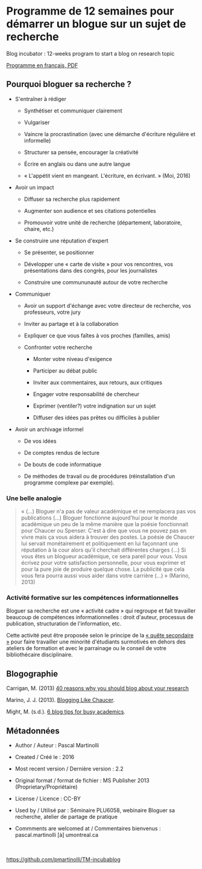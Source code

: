 # Programme de 12 semaines pour démarrer un blogue sur un sujet de recherche

Blog incubator : 12-weeks program to start a blog on research topic

[Programme en français, PDF](https://github.com/pmartinolli/TM-incubablog/blob/master/files/TM-incubablog-v2.2.fr.pdf)

## Pourquoi bloguer sa recherche ?

- S'entraîner à rédiger

   - Synthétiser et communiquer clairement
   
   - Vulgariser
   
   - Vaincre la procrastination (avec une démarche d'écriture régulière et informelle)
   
   - Structurer sa pensée, encourager la créativité
   
   - Écrire en anglais ou dans une autre langue
   
   - « L'appétit vient en mangeant. L'écriture, en écrivant. » (Moi, 2016)

- Avoir un impact

   - Diffuser sa recherche plus rapidement
   
   - Augmenter son audience et ses citations potentielles
   
   - Promouvoir votre unité de recherche (département, laboratoire, chaire, etc.)
 
- Se construire une réputation d'expert

   - Se présenter, se positionner
   
   - Développer une « carte de visite » pour vos rencontres, vos présentations dans des congrès, pour les journalistes
   
   - Construire une commununauté autour de votre recherche

- Communiquer

   - Avoir un support d'échange avec votre directeur de recherche, vos professeurs, votre jury

   - Inviter au partage et à la collaboration
   
   - Expliquer ce que vous faîtes à vos proches (familles, amis)

   - Confronter votre recherche
   
      - Monter votre niveau d'exigence
      
      - Participer au débat public
      
      - Inviter aux commentaires, aux retours, aux critiques
      
      - Engager votre responsabilité de chercheur
      
      - Exprimer (ventiler?) votre indignation sur un sujet 
      
      - Diffuser des idées pas prêtes ou difficiles à publier

- Avoir un archivage informel

    - De vos idées
    
    - De comptes rendus de lecture
    
    - De bouts de code informatique
    
    - De méthodes de travail ou de procédures (réinstallation d'un programme complexe par exemple).


### Une belle analogie

> « (...) Bloguer n'a pas de valeur académique et ne remplacera pas vos publications (...) 
> Bloguer fonctionne aujourd'hui pour le monde académique un peu de la même manière que la poésie fonctionnait pour Chaucer ou Spenser. C'est à dire que vous ne pouvez pas en vivre mais ça vous aidera à trouver des postes. La poésie de Chaucer lui servait monétairement et politiquement en lui façonnant une réputation à la cour alors qu'il cherchait différentes charges (...)
> Si vous êtes un blogueur académique, ce sera pareil pour vous. Vous écrivez pour votre satisfaction personnelle, pour vous exprimer et pour la pure joie de produire quelque chose. La publicité que cela vous fera pourra aussi vous aider dans votre carrière (...) » (Marino, 2013)

### Activité formative sur les compétences informationnelles

Bloguer sa recherche est une « activité cadre » qui regroupe et fait travailler beaucoup de compétences informationnelles : droit d'auteur, processus de publication, structuration de l'information, etc. 

Cette activité peut être proposée selon le principe de la [« quête secondaire »](https://github.com/pmartinolli/TM-Wikipedibus/blob/master/README.md#qu%C3%AAte-secondaire) pour faire travailler une minorité d'étudiants surmotivés en dehors des ateliers de formation et avec le parrainage ou le conseil de votre bibliothécaire disciplinaire.

## Blogographie

Carrigan, M. (2013) [40 reasons why you should blog about your research](http://sociologicalimagination.org/archives/13910)

Marino, J. J. (2013). [Blogging Like Chaucer](http://dagblog.com/media/blogging-chaucer-16772).

Might, M. (s.d.). [6 blog tips for busy academics](http://matt.might.net/articles/how-to-blog-as-an-academic/).

## Métadonnées

* Author / Auteur : Pascal Martinolli

* Created / Créé le : 2016

* Most recent version / Dernière version : 2.2

* Original format / format de fichier : MS Publisher 2013 (Proprietary/Propriétaire)

* License / Licence : CC-BY

* Used by / Utilisé par  : Séminaire PLU6058, webinaire Bloguer sa recherche, atelier de partage de pratique

* Commments are welcomed at / Commentaires bienvenus : pascal.martinolli [à] umontreal.ca



\
\
https://github.com/pmartinolli/TM-incubablog

